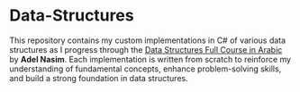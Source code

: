# Data-Structures

This repository contains my custom implementations in C# of various data structures as I progress through the [Data Structures Full Course in Arabic](https://www.youtube.com/playlist?list=PLCInYL3l2AajqOUW_2SwjWeMwf4vL4RSp) by **Adel Nasim**. Each implementation is written from scratch to reinforce my understanding of fundamental concepts, enhance problem-solving skills, and build a strong foundation in data structures.
